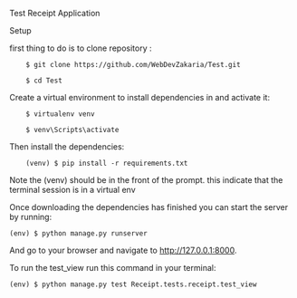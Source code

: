 Test Receipt Application

Setup


first thing to do is to clone repository :

        $ git clone https://github.com/WebDevZakaria/Test.git 
         
        $ cd Test


Create a virtual environment to install dependencies in and activate it:

        $ virtualenv venv
         
        $ venv\Scripts\activate

Then install the dependencies:

        (venv) $ pip install -r requirements.txt

Note the (venv) should be  in the front of the prompt. this indicate that the terminal session is in a virtual env

Once downloading the dependencies  has finished  you can start the server by running:

    (env) $ python manage.py runserver


And go to your browser and navigate to http://127.0.0.1:8000.


To run the test_view run this command in your terminal:
    
    (env) $ python manage.py test Receipt.tests.receipt.test_view


   
  
